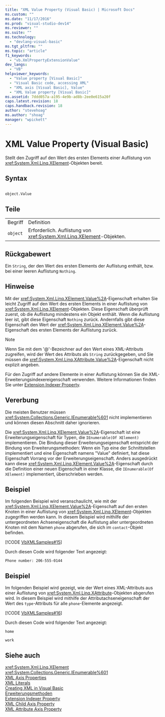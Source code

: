 ```yaml
---
title: "XML Value Property (Visual Basic) | Microsoft Docs"
ms.custom: ""
ms.date: "11/17/2016"
ms.prod: "visual-studio-dev14"
ms.reviewer: ""
ms.suite: ""
ms.technology: 
  - "devlang-visual-basic"
ms.tgt_pltfrm: ""
ms.topic: "article"
f1_keywords: 
  - "vb.XmlPropertyExtensionValue"
dev_langs: 
  - "VB"
helpviewer_keywords: 
  - "Value property [Visual Basic]"
  - "Visual Basic code, accessing XML"
  - "XML axis [Visual Basic], Value"
  - "XML Value property [Visual Basic]"
ms.assetid: 7ddd057a-a195-4e9b-ad8b-2ee0e615a20f
caps.latest.revision: 18
caps.handback.revision: 18
author: "stevehoag"
ms.author: "shoag"
manager: "wpickett"
---
```

# XML Value Property (Visual Basic)
Stellt den Zugriff auf den Wert des ersten Elements einer Auflistung von <xref:System.Xml.Linq.XElement>\-Objekten bereit.  
  
## Syntax  
  
```  
  
object.Value  
```  
  
## Teile  
  
|||  
|-|-|  
|Begriff|Definition|  
|`object`|Erforderlich.  Auflistung von <xref:System.Xml.Linq.XElement>\-Objekten.|  
  
## Rückgabewert  
 Ein `String`, der den Wert des ersten Elements der Auflistung enthält, bzw. bei einer leeren Auflistung `Nothing`.  
  
## Hinweise  
 Mit der <xref:System.Xml.Linq.XElement.Value%2A>\-Eigenschaft erhalten Sie leicht Zugriff auf den Wert des ersten Elements in einer Auflistung von <xref:System.Xml.Linq.XElement>\-Objekten.  Diese Eigenschaft überprüft zuerst, ob die Auflistung mindestens ein Objekt enthält.  Wenn die Auflistung leer ist, gibt diese Eigenschaft `Nothing` zurück.  Andernfalls gibt diese Eigenschaft den Wert der <xref:System.Xml.Linq.XElement.Value%2A>\-Eigenschaft des ersten Elements der Auflistung zurück.  
  
> [!NOTE]
>  Wenn Sie mit dem '@'\-Bezeichner auf den Wert eines XML\-Attributs zugreifen, wird der Wert des Attributs als `String` zurückgegeben, und Sie müssen die <xref:System.Xml.Linq.XAttribute.Value%2A>\-Eigenschaft nicht explizit angeben.  
  
 Für den Zugriff auf andere Elemente in einer Auflistung können Sie die XML\-Erweiterungsindexereigenschaft verwenden.  Weitere Informationen finden Sie unter [Extension Indexer Property](../../../visual-basic/language-reference/xml-axis/extension-indexer-property.md).  
  
## Vererbung  
 Die meisten Benutzer müssen <xref:System.Collections.Generic.IEnumerable%601> nicht implementieren und können diesen Abschnitt daher ignorieren.  
  
 Die <xref:System.Xml.Linq.XElement.Value%2A>\-Eigenschaft ist eine Erweiterungseigenschaft für Typen, die `IEnumerable(Of XElement)` implementieren.  Die Bindung dieser Erweiterungseigenschaft entspricht der Bindung von Erweiterungsmethoden: Wenn ein Typ eine der Schnittstellen implementiert und eine Eigenschaft namens "Value" definiert, hat diese Eigenschaft Vorrang vor der Erweiterungseigenschaft.  Anders ausgedrückt kann diese <xref:System.Xml.Linq.XElement.Value%2A>\-Eigenschaft durch die Definition einer neuen Eigenschaft in einer Klasse, die `IEnumerable(Of XElement)` implementiert, überschrieben werden.  
  
## Beispiel  
 Im folgenden Beispiel wird veranschaulicht, wie mit der <xref:System.Xml.Linq.XElement.Value%2A>\-Eigenschaft auf den ersten Knoten in einer Auflistung von <xref:System.Xml.Linq.XElement>\-Objekten zugegriffen werden kann.  In diesem Beispiel wird mithilfe der untergeordneten Achseneigenschaft die Auflistung aller untergeordneten Knoten mit dem Namen `phone` abgerufen, die sich im `contact`\-Objekt befinden.  
  
 [!CODE [VbXMLSamples#15](../CodeSnippet/VS_Snippets_VBCSharp/VbXMLSamples#15)]  
  
 Durch diesen Code wird folgender Text angezeigt:  
  
 `Phone number: 206-555-0144`  
  
## Beispiel  
 Im folgenden Beispiel wird gezeigt, wie der Wert eines XML\-Attributs aus einer Auflistung von <xref:System.Xml.Linq.XAttribute>\-Objekten abgerufen wird.  In diesem Beispiel wird mithilfe der Attributachseneigenschaft der Wert des `type`\-Attributs für alle `phone`\-Elemente angezeigt.  
  
 [!CODE [VbXMLSamples#16](../CodeSnippet/VS_Snippets_VBCSharp/VbXMLSamples#16)]  
  
 Durch diesen Code wird folgender Text angezeigt:  
  
 `home`  
  
 `work`  
  
## Siehe auch  
 <xref:System.Xml.Linq.XElement>   
 <xref:System.Collections.Generic.IEnumerable%601>   
 [XML Axis Properties](../../../visual-basic/language-reference/xml-axis/xml-axis-properties.md)   
 [XML Literals](../../../visual-basic/language-reference/xml-literals/index.md)   
 [Creating XML in Visual Basic](../../../visual-basic/programming-guide/language-features/xml/creating-xml.md)   
 [Erweiterungsmethoden](../../../visual-basic/programming-guide/language-features/procedures/extension-methods.md)   
 [Extension Indexer Property](../../../visual-basic/language-reference/xml-axis/extension-indexer-property.md)   
 [XML Child Axis Property](../../../visual-basic/language-reference/xml-axis/xml-child-axis-property.md)   
 [XML Attribute Axis Property](../../../visual-basic/language-reference/xml-axis/xml-attribute-axis-property.md)